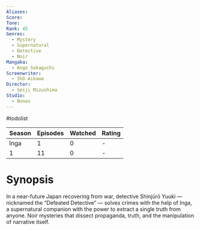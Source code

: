 ```yaml
---
Aliases:
Score:
Tone: 
Rank: 45
Genres:
  - Mystery
  - Supernatural
  - Detective
  - Noir
Mangaka:
  - Ango Sakaguchi
Screenwriter:
  - Shō Aikawa
Director:
  - Seiji Mizushima
Studio:
  - Bones
---
```

#todolist 

| Season | Episodes | Watched | Rating |
| ------ | -------- | ------- | ------ |
| Inga   | 1        | 0       | -      |
| 1      | 11       | 0       | -      |

# Synopsis
In a near-future Japan recovering from war, detective Shinjūrō Yuuki — nicknamed the “Defeated Detective” — solves crimes with the help of Inga, a supernatural companion with the power to extract a single truth from anyone. Noir mysteries that dissect propaganda, truth, and the manipulation of narrative itself.